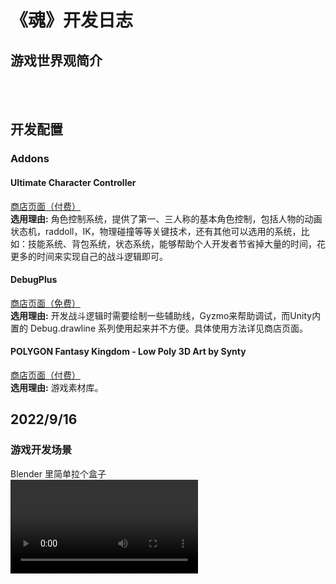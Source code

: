 # 《魂》开发日志
## 游戏世界观简介
<br><br>
## 开发配置
### Addons
#### Ultimate Character Controller
[商店页面（付费）](https://assetstore.unity.com/packages/tools/game-toolkits/ultimate-character-controller-99962)<br>
**选用理由:** 角色控制系统，提供了第一、三人称的基本角色控制，包括人物的动画状态机，raddoll，IK，物理碰撞等等关键技术，还有其他可以选用的系统，比如：技能系统、背包系统，状态系统，能够帮助个人开发者节省掉大量的时间，花更多的时间来实现自己的战斗逻辑即可。
#### DebugPlus
[商店页面（免费）](https://assetstore.unity.com/packages/tools/integration/debugplus-144985)<br>
**选用理由:** 开发战斗逻辑时需要绘制一些辅助线，Gyzmo来帮助调试，而Unity内置的 Debug.drawline 系列使用起来并不方便。具体使用方法详见商店页面。
#### POLYGON Fantasy Kingdom - Low Poly 3D Art by Synty
[商店页面（付费）](https://assetstore.unity.com/?q=polygen%20fantasy%20kingdom&orderBy=1)<br>
**选用理由:** 游戏素材库。

## 2022/9/16
### 游戏开发场景
Blender 里简单拉个盒子<br>
<video src="https://github.com/lucky-chief/Soul_DevLog/blob/main/assets/Screenshots/ScreenRecorder-20220916-145301.978.mp4" controls="controls" style="max-width: 730px;"></video>
